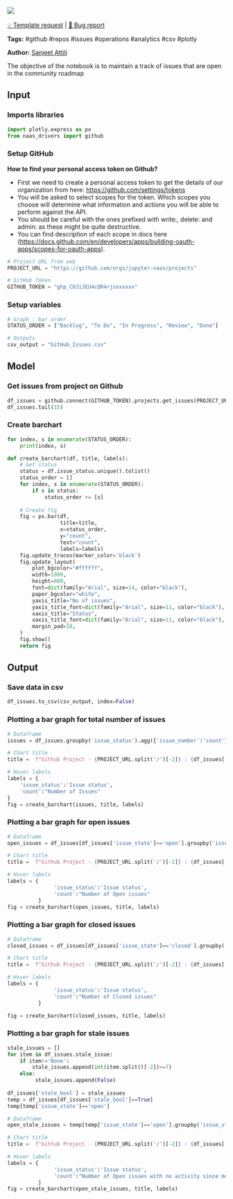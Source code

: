 <a href="https://app.naas.ai/user-redirect/naas/downloader?url=https://raw.githubusercontent.com/jupyter-naas/awesome-notebooks/master/GitHub/GitHub_Track_issues_on_projects.ipynb" target="_parent"><img src="https://naasai-public.s3.eu-west-3.amazonaws.com/open_in_naas.svg"/></a><br><br><a href="https://github.com/jupyter-naas/awesome-notebooks/issues/new?assignees=&labels=&template=template-request.md&title=Tool+-+Action+of+the+notebook+">💡 Template request</a> | <a href="https://github.com/jupyter-naas/awesome-notebooks/issues/new?assignees=&labels=&template=bug_report.md&title=GitHub+-+Track+issues+on+projects:+Error+short+description">🚨 Bug report</a>

**Tags:** #github #repos #issues #operations #analytics #csv #plotly

**Author:** [Sanjeet Attili](https://www.linkedin.com/in/sanjeet-attili-760bab190/)

The objective of the notebook is to maintain a track of issues that are open in the community roadmap

## Input

### Imports libraries


```python
import plotly.express as px
from naas_drivers import github
```

### Setup GitHub
**How to find your personal access token on Github?** 
- First we need to create a personal access token to get the details of our organization from here: https://github.com/settings/tokens
- You will be asked to select scopes for the token. Which scopes you choose will determine what information and actions you will be able to perform against the API. 
- You should be careful with the ones prefixed with write:, delete: and admin: as these might be quite destructive. 
- You can find description of each scope in docs here (https://docs.github.com/en/developers/apps/building-oauth-apps/scopes-for-oauth-apps).


```python
# Project URL from web
PROJECT_URL = "https://github.com/orgs/jupyter-naas/projects"

# GitHub Token
GITHUB_TOKEN = "ghp_COJiJEU4cQR4rjsxxxxxx"
```

### Setup variables


```python
# Graph : bar order
STATUS_ORDER = ["Backlog", "To Do", "In Progress", "Review", "Done"]

# Outputs
csv_output = "GitHub_Issues.csv"
```

## Model

### Get issues from project on Github


```python
df_issues = github.connect(GITHUB_TOKEN).projects.get_issues(PROJECT_URL)
df_issues.tail(15)
```

### Create barchart


```python
for index, s in enumerate(STATUS_ORDER):
    print(index, s)
```


```python
def create_barchart(df, title, labels):
    # Get status
    status = df.issue_status.unique().tolist()
    status_order = []
    for index, s in enumerate(STATUS_ORDER):
        if s in status:
            status_order += [s]
    
    # Create fig
    fig = px.bar(df,
                 title=title,
                 x=status_order,
                 y="count",
                 text="count",
                 labels=labels)
    fig.update_traces(marker_color='black')
    fig.update_layout(
        plot_bgcolor="#ffffff",
        width=1000,
        height=800,
        font=dict(family="Arial", size=14, color="black"),
        paper_bgcolor="white",
        yaxis_title="No of issues",
        yaxis_title_font=dict(family="Arial", size=11, color="black"),
        xaxis_title="Status",
        xaxis_title_font=dict(family="Arial", size=11, color="black"),
        margin_pad=10,
    )
    fig.show()
    return fig
```

## Output

### Save data in csv


```python
df_issues.to_csv(csv_output, index=False)
```

### Plotting a bar graph for total number of issues


```python
# Dataframe
issues = df_issues.groupby('issue_status').agg({'issue_number':'count'}).reset_index().rename(columns={"issue_number":"count"})

# Chart title
title =  f"Github Project - {PROJECT_URL.split('/')[-2]} : {df_issues['project_name'].unique()[0]} <br><span style='font-size: 13px;'>Total issues: {issues['count'].sum()}</span>"

# Hover labels
labels = {
    'issue_status':'Issue status',
    'count':"Number of Issues"
}
fig = create_barchart(issues, title, labels)
```

### Plotting a bar graph for open issues


```python
# Dataframe
open_issues = df_issues[df_issues['issue_state']=='open'].groupby('issue_status').agg({"issue_number":'count'}).reset_index().rename(columns={'issue_number':'count'})

# Chart title
title =  f"Github Project - {PROJECT_URL.split('/')[-2]} : {df_issues['project_name'].unique()[0]} <br><span style='font-size: 13px;'>Total open issues: {open_issues['count'].sum()}</span>"

# Hover labels
labels = {
               'issue_status':'Issue status',
               'count':"Number of Open issues"
          }
fig = create_barchart(open_issues, title, labels)
```

### Plotting a bar graph for closed issues


```python
# Dataframe
closed_issues = df_issues[df_issues['issue_state']=='closed'].groupby('issue_status').agg({"issue_number":'count'}).reset_index().rename(columns={'issue_number':'count'})

# Chart title
title =  f"Github Project - {PROJECT_URL.split('/')[-2]} : {df_issues['project_name'].unique()[0]} <br><span style='font-size: 13px;'>Total closed issues: {closed_issues['count'].sum()}</span>"

# Hover labels
labels = {
               'issue_status':'Issue status',
               'count':"Number of Closed issues"
          }

fig = create_barchart(closed_issues, title, labels)
```

### Plotting a bar graph for stale issues


```python
stale_issues = []
for item in df_issues.stale_issue:
    if item!='None':
        stale_issues.append(int(item.split()[-2])>=7)
    else:
         stale_issues.append(False)
            
df_issues['stale_bool'] = stale_issues
temp = df_issues[df_issues['stale_bool']==True]
temp[temp['issue_state']=='open']

# Dataframe
open_stale_issues = temp[temp['issue_state']=='open'].groupby('issue_status').agg({"stale_bool":'count'}).reset_index().rename(columns={'stale_bool':'count'})

# Chart title
title =  f"Github Project - {PROJECT_URL.split('/')[-2]} : {df_issues['project_name'].unique()[0]} <br><span style='font-size: 13px;'>Total open stale issues: {open_stale_issues['count'].sum()}</span>"

# Hover labels
labels = {
               'issue_status':'Issue status',
               'count':"Number of Open issues with no activity since more than 7 days"
          }
fig = create_barchart(open_stale_issues, title, labels)
```

